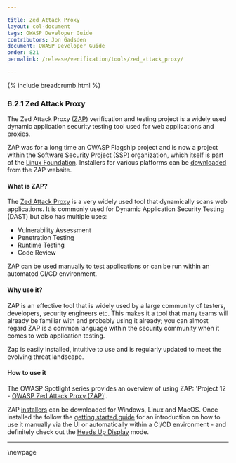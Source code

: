 ```yaml
---

title: Zed Attack Proxy
layout: col-document
tags: OWASP Developer Guide
contributors: Jon Gadsden
document: OWASP Developer Guide
order: 821
permalink: /release/verification/tools/zed_attack_proxy/

---
```


{% include breadcrumb.html %}

### 6.2.1 Zed Attack Proxy

The Zed Attack Proxy ([ZAP][zap]) verification and testing project is a widely used
dynamic application security testing tool used for web applications and proxies.

ZAP was for a long time an OWASP Flagship project and is now a project within
the Software Security Project ([SSP][ssp]) organization, which itself is part of the [Linux Foundation][lf].
Installers for various platforms can be [downloaded][zapdownload] from the ZAP website.

#### What is ZAP?

The [Zed Attack Proxy][zap] is a very widely used tool that dynamically scans web applications.
It is commonly used for Dynamic Application Security Testing (DAST) but also has multiple uses:

* Vulnerability Assessment
* Penetration Testing
* Runtime Testing
* Code Review

ZAP can be used manually to test applications or can be run within an automated CI/CD environment.

#### Why use it?

ZAP is an effective tool that is widely used by a large community of testers, developers, security engineers etc.
This makes it a tool that many teams will already be familiar with and probably using it already;
you can almost regard ZAP is a common language within the security community when it comes to web application testing.

Zap is easily installed, intuitive to use and is regularly updated to meet the evolving threat landscape.

#### How to use it

The OWASP Spotlight series provides an overview of using ZAP: 'Project 12 - [OWASP Zed Attack Proxy (ZAP)][spotlight12]'.

ZAP [installers][zapdownload] can be downloaded for Windows, Linux and MacOS.
Once installed the follow the [getting started guide][zapstart] for an introduction on how to use it manually via the UI
or automatically within a CI/CD environment - and definitely check out the [Heads Up Display][zaphud] mode.

----


[lf]: https://www.linuxfoundation.org/
[spotlight12]: https://youtu.be/usIlW8Q-hc4
[ssp]: https://softwaresecurityproject.org/
[zap]: https://www.zaproxy.org/
[zapdownload]: https://www.zaproxy.org/download/
[zaphud]: https://www.zaproxy.org/getting-started/#the-heads-up-display
[zapstart]: https://www.zaproxy.org/getting-started/

\newpage
